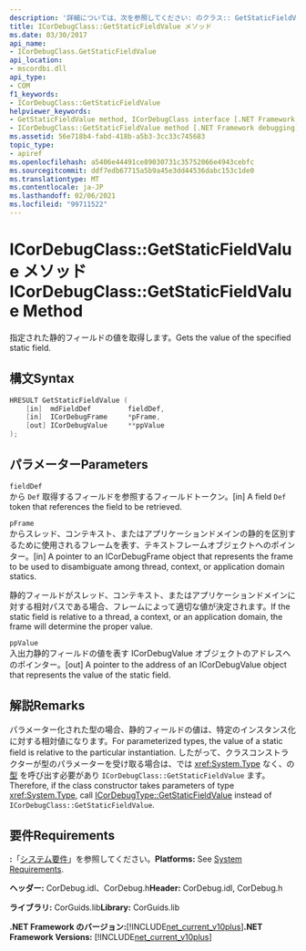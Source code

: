 ```yaml
---
description: '詳細については、次を参照してください: のクラス:: GetStaticFieldValue メソッド'
title: ICorDebugClass::GetStaticFieldValue メソッド
ms.date: 03/30/2017
api_name:
- ICorDebugClass.GetStaticFieldValue
api_location:
- mscordbi.dll
api_type:
- COM
f1_keywords:
- ICorDebugClass::GetStaticFieldValue
helpviewer_keywords:
- GetStaticFieldValue method, ICorDebugClass interface [.NET Framework debugging]
- ICorDebugClass::GetStaticFieldValue method [.NET Framework debugging]
ms.assetid: 56e718b4-fabd-418b-a5b3-3cc33c745683
topic_type:
- apiref
ms.openlocfilehash: a5406e44491ce89030731c35752066e4943cebfc
ms.sourcegitcommit: ddf7edb67715a5b9a45e3dd44536dabc153c1de0
ms.translationtype: MT
ms.contentlocale: ja-JP
ms.lasthandoff: 02/06/2021
ms.locfileid: "99711522"
---
```

# <a name="icordebugclassgetstaticfieldvalue-method"></a><span data-ttu-id="cdef4-103">ICorDebugClass::GetStaticFieldValue メソッド</span><span class="sxs-lookup"><span data-stu-id="cdef4-103">ICorDebugClass::GetStaticFieldValue Method</span></span>

<span data-ttu-id="cdef4-104">指定された静的フィールドの値を取得します。</span><span class="sxs-lookup"><span data-stu-id="cdef4-104">Gets the value of the specified static field.</span></span>  
  
## <a name="syntax"></a><span data-ttu-id="cdef4-105">構文</span><span class="sxs-lookup"><span data-stu-id="cdef4-105">Syntax</span></span>  
  
```cpp  
HRESULT GetStaticFieldValue (  
    [in]  mdFieldDef         fieldDef,  
    [in]  ICorDebugFrame     *pFrame,  
    [out] ICorDebugValue     **ppValue  
);  
```  
  
## <a name="parameters"></a><span data-ttu-id="cdef4-106">パラメーター</span><span class="sxs-lookup"><span data-stu-id="cdef4-106">Parameters</span></span>  

 `fieldDef`  
 <span data-ttu-id="cdef4-107">から `Def` 取得するフィールドを参照するフィールドトークン。</span><span class="sxs-lookup"><span data-stu-id="cdef4-107">[in] A field `Def` token that references the field to be retrieved.</span></span>  
  
 `pFrame`  
 <span data-ttu-id="cdef4-108">からスレッド、コンテキスト、またはアプリケーションドメインの静的を区別するために使用されるフレームを表す、テキストフレームオブジェクトへのポインター。</span><span class="sxs-lookup"><span data-stu-id="cdef4-108">[in] A pointer to an ICorDebugFrame object that represents the frame to be used to disambiguate among thread, context, or application domain statics.</span></span>  
  
 <span data-ttu-id="cdef4-109">静的フィールドがスレッド、コンテキスト、またはアプリケーションドメインに対する相対パスである場合、フレームによって適切な値が決定されます。</span><span class="sxs-lookup"><span data-stu-id="cdef4-109">If the static field is relative to a thread, a context, or an application domain, the frame will determine the proper value.</span></span>  
  
 `ppValue`  
 <span data-ttu-id="cdef4-110">入出力静的フィールドの値を表す ICorDebugValue オブジェクトのアドレスへのポインター。</span><span class="sxs-lookup"><span data-stu-id="cdef4-110">[out] A pointer to the address of an ICorDebugValue object that represents the value of the static field.</span></span>  
  
## <a name="remarks"></a><span data-ttu-id="cdef4-111">解説</span><span class="sxs-lookup"><span data-stu-id="cdef4-111">Remarks</span></span>  

 <span data-ttu-id="cdef4-112">パラメーター化された型の場合、静的フィールドの値は、特定のインスタンス化に対する相対値になります。</span><span class="sxs-lookup"><span data-stu-id="cdef4-112">For parameterized types, the value of a static field is relative to the particular instantiation.</span></span> <span data-ttu-id="cdef4-113">したがって、クラスコンストラクターが型のパラメーターを受け取る場合は、では <xref:System.Type> なく、の [型](icordebugtype-getstaticfieldvalue-method.md) を呼び出す必要があり `ICorDebugClass::GetStaticFieldValue` ます。</span><span class="sxs-lookup"><span data-stu-id="cdef4-113">Therefore, if the class constructor takes parameters of type <xref:System.Type>, call [ICorDebugType::GetStaticFieldValue](icordebugtype-getstaticfieldvalue-method.md) instead of `ICorDebugClass::GetStaticFieldValue`.</span></span>  
  
## <a name="requirements"></a><span data-ttu-id="cdef4-114">要件</span><span class="sxs-lookup"><span data-stu-id="cdef4-114">Requirements</span></span>  

 <span data-ttu-id="cdef4-115">**:**「[システム要件](../../get-started/system-requirements.md)」を参照してください。</span><span class="sxs-lookup"><span data-stu-id="cdef4-115">**Platforms:** See [System Requirements](../../get-started/system-requirements.md).</span></span>  
  
 <span data-ttu-id="cdef4-116">**ヘッダー:** CorDebug.idl、CorDebug.h</span><span class="sxs-lookup"><span data-stu-id="cdef4-116">**Header:** CorDebug.idl, CorDebug.h</span></span>  
  
 <span data-ttu-id="cdef4-117">**ライブラリ:** CorGuids.lib</span><span class="sxs-lookup"><span data-stu-id="cdef4-117">**Library:** CorGuids.lib</span></span>  
  
 <span data-ttu-id="cdef4-118">**.NET Framework のバージョン:**[!INCLUDE[net_current_v10plus](../../../../includes/net-current-v10plus-md.md)]</span><span class="sxs-lookup"><span data-stu-id="cdef4-118">**.NET Framework Versions:** [!INCLUDE[net_current_v10plus](../../../../includes/net-current-v10plus-md.md)]</span></span>
